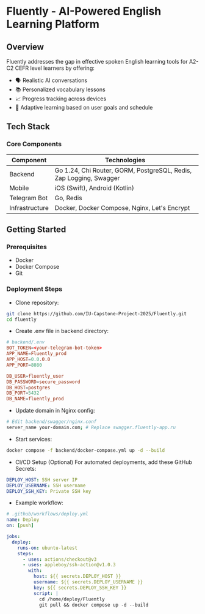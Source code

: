 
# Fluently - AI-Powered English Learning Platform

## Overview
Fluently addresses the gap in effective spoken English learning tools for A2-C2 CEFR level learners by offering:
- 🗣️ Realistic AI conversations
- 📚 Personalized vocabulary lessons
- 📈 Progress tracking across devices
- 🧠 Adaptive learning based on user goals and schedule

## Tech Stack
### Core Components
| Component       | Technologies                                                                 |
|-----------------|-------------------------------------------------------------------------------|
| Backend         | Go 1.24, Chi Router, GORM, PostgreSQL, Redis, Zap Logging, Swagger           |
| Mobile          | iOS (Swift), Android (Kotlin)                                                |
| Telegram Bot    | Go, Redis                                                                     |
| Infrastructure  | Docker, Docker Compose, Nginx, Let's Encrypt                                  |

## Getting Started
### Prerequisites
- Docker
- Docker Compose
- Git
### Deployment Steps
 - Clone repository:
```bash
git clone https://github.com/IU-Capstone-Project-2025/Fluently.git
cd fluently
```
- Create .env file in backend directory:
```conf
# backend/.env
BOT_TOKEN=<your-telegram-bot-token>
APP_NAME=Fluently_prod
APP_HOST=0.0.0.0
APP_PORT=8080

DB_USER=fluently_user
DB_PASSWORD=secure_password
DB_HOST=postgres
DB_PORT=5432
DB_NAME=fluently_prod
```

- Update domain in Nginx config:
```bash
# Edit backend/swagger/nginx.conf
server_name your-domain.com; # Replace swagger.fluently-app.ru
```
 - Start services:
```bash
docker compose -f backend/docker-compose.yml up -d --build
```
 - CI/CD Setup (Optional)
For automated deployments, add these GitHub Secrets:
```yaml
DEPLOY_HOST: SSH server IP
DEPLOY_USERNAME: SSH username
DEPLOY_SSH_KEY: Private SSH key
```
- Example workflow:
```yaml
# .github/workflows/deploy.yml
name: Deploy
on: [push]

jobs:
  deploy:
    runs-on: ubuntu-latest
    steps:
      - uses: actions/checkout@v3
      - uses: appleboy/ssh-action@v1.0.3
        with:
          host: ${{ secrets.DEPLOY_HOST }}
          username: ${{ secrets.DEPLOY_USERNAME }}
          key: ${{ secrets.DEPLOY_SSH_KEY }}
          script: |
            cd /home/deploy/Fluently
            git pull && docker compose up -d --build
```
